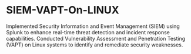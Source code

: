 # SIEM-VAPT-On-LINUX
Implemented Security Information and Event Management (SIEM) using Splunk to enhance real-time threat detection and incident response capabilities. Conducted Vulnerability Assessment and Penetration Testing (VAPT) on Linux systems to identify and remediate security weaknesses.
